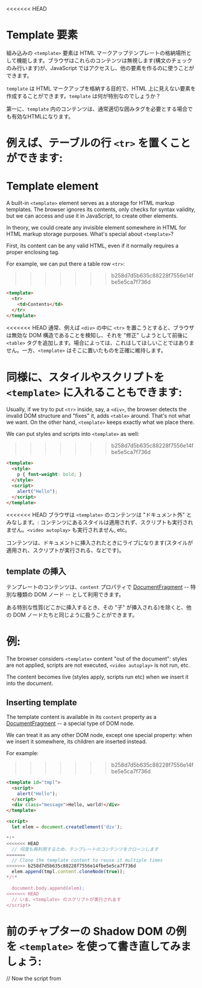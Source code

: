 
<<<<<<< HEAD
# Template 要素

組み込みの `<template>` 要素は HTML マークアップテンプレートの格納場所として機能します。ブラウザはこれらのコンテンツは無視します(構文のチェックのみ行います)が、JavaScript ではアクセスし、他の要素を作るのに使うことができます。

`template` は HTML マークアップを格納する目的で、HTML 上に見えない要素を作成することができます。`template` は何が特別なのでしょうか？

第一に、`template` 内のコンテンツは、通常適切な囲みタグを必要とする場合でも有効なHTMLになります。

例えば、テーブルの行 `<tr>` を置くことができます:
=======
# Template element

A built-in `<template>` element serves as a storage for HTML markup templates. The browser ignores its contents, only checks for syntax validity, but we can access and use it in JavaScript, to create other elements.

In theory, we could create any invisible element somewhere in HTML for HTML markup storage purposes. What's special about `<template>`?

First, its content can be any valid HTML, even if it normally requires a proper enclosing tag.

For example, we can put there a table row `<tr>`:
>>>>>>> b258d7d5b635c88228f7556e14fbe5e5ca7f736d
```html
<template>
  <tr>
    <td>Contents</td>
  </tr>
</template>
```

<<<<<<< HEAD
通常、例えば `<div>` の中に `<tr>` を置こうとすると、ブラウザは無効な DOM 構造であることを検知し、それを "修正" しようとして前後に `<table>` タグを追加します。場合によっては、これはしてほしいことではありません。一方、`<template>` はそこに置いたものを正確に維持します。

同様に、スタイルやスクリプトを `<template>` に入れることもできます:
=======
Usually, if we try to put `<tr>` inside, say, a `<div>`, the browser detects the invalid DOM structure and "fixes" it, adds `<table>` around. That's not what we want. On the other hand, `<template>` keeps exactly what we place there.

We can put styles and scripts into `<template>` as well:
>>>>>>> b258d7d5b635c88228f7556e14fbe5e5ca7f736d

```html
<template>
  <style>
    p { font-weight: bold; }
  </style>
  <script>
    alert("Hello");
  </script>
</template>
```

<<<<<<< HEAD
ブラウザは `<template>` のコンテンツは "ドキュメント外" とみなします。: コンテンツにあるスタイルは適用されず、スクリプトも実行されません。`<video autoplay>` も実行されません, etc。

コンテンツは、ドキュメントに挿入されたときにライブになります(スタイルが適用され、スクリプトが実行される、などです)。

## template の挿入

テンプレートのコンテンツは、`content` プロパティで [DocumentFragment](info:modifying-document#document-fragment) -- 特別な種類の DOM ノード -- として利用できます。

ある特別な性質(どこかに挿入するとき、その "子" が挿入される)を除くと、他の DOM ノードたちと同じように扱うことができます。

例:
=======
The browser considers `<template>` content "out of the document": styles are not applied, scripts are not executed, `<video autoplay>` is not run, etc.

The content becomes live (styles apply, scripts run etc) when we insert it into the document.

## Inserting template

The template content is available in its `content` property as a [DocumentFragment](info:modifying-document#document-fragment) -- a special type of DOM node.

We can treat it as any other DOM node, except one special property: when we insert it somewhere, its children are inserted instead.

For example:
>>>>>>> b258d7d5b635c88228f7556e14fbe5e5ca7f736d

```html run
<template id="tmpl">
  <script>
    alert("Hello");
  </script>
  <div class="message">Hello, world!</div>
</template>

<script>
  let elem = document.createElement('div');

*!*
<<<<<<< HEAD
  // 何度も再利用するため、テンプレートのコンテンツをクローンします
=======
  // Clone the template content to reuse it multiple times
>>>>>>> b258d7d5b635c88228f7556e14fbe5e5ca7f736d
  elem.append(tmpl.content.cloneNode(true));
*/!*

  document.body.append(elem);
<<<<<<< HEAD
  // いま、<template> のスクリプトが実行されます
</script>
```

前のチャプターの Shadow DOM の例を `<template>` を使って書き直してみましょう:
=======
  // Now the script from <template> runs
</script>
```

Let's rewrite a Shadow DOM example from the previous chapter using `<template>`:
>>>>>>> b258d7d5b635c88228f7556e14fbe5e5ca7f736d

```html run untrusted autorun="no-epub" height=60
<template id="tmpl">
  <style> p { font-weight: bold; } </style>
  <p id="message"></p>
</template>

<div id="elem">Click me</div>

<script>
  elem.onclick = function() {
    elem.attachShadow({mode: 'open'});

*!*
    elem.shadowRoot.append(tmpl.content.cloneNode(true)); // (*)
*/!*

    elem.shadowRoot.getElementById('message').innerHTML = "Hello from the shadows!";
  };
</script>
```

<<<<<<< HEAD
行 `(*)` では、`DocumentFragment` として `temp.content` をクローンして挿入しています。結果、その子(`<style>`, `<p>`)が代わりに挿入されています。


これらは Shadow DOM を形成します:
=======
In the line `(*)` when we clone and insert `tmpl.content`, as its `DocumentFragment`, its children (`<style>`, `<p>`) are inserted instead.

They form the shadow DOM:
>>>>>>> b258d7d5b635c88228f7556e14fbe5e5ca7f736d

```html
<div id="elem">
  #shadow-root
    <style> p { font-weight: bold; } </style>
    <p id="message"></p>
</div>
```

<<<<<<< HEAD
## サマリ

要約すると:

- `<template>` コンテンツは文法的に正しい任意の HTML になります。
- `<template>` コンテンツは "ドキュメントの外" とみなされます。そのため、何も影響しません。
- JavaScript で `template.content` にアクセスでき、クローンすることで新しいコンポーネントで再利用できます。

`<template>` タグはとてもユニークです。なぜなら:

- ブラウザはその内部の HTML 構文をチェックします(スクリプト内でテンプレート文字列を使用するのとは対照的に)。
- それでも、適切なラッパー(e.g. `<tr>`)がないと意味がないようなものでも最上位の HTML タグとして使用することができます。
- コンテンツはインタラクティブです: ドキュメントに挿入されたときに、スクリプトを実行したり `<video autoplay>` を再生します。

`<template>` 要素自身は繰り返しの仕組みやデータバインディング、変数への代入などの機能はありませんが、この上にそれらを実装していくことができます。
=======
## Summary

To summarize:

- `<template>` content can be any syntactically correct HTML.
- `<template>` content is considered "out of the document", so it doesn't affect anything.
- We can access `template.content` from JavaScript, clone it to reuse in a new component.

The `<template>` tag is quite unique, because:

- The browser checks HTML syntax inside it (as opposed to using a template string inside a script).
- ...But still allows use of any top-level HTML tags, even those that don't make sense without proper wrappers (e.g. `<tr>`).
- The content becomes interactive: scripts run, `<video autoplay>` plays etc, when inserted into the document.

The `<template>` element does not feature any iteration mechanisms, data binding or variable substitutions, but we can implement those on top of it.
>>>>>>> b258d7d5b635c88228f7556e14fbe5e5ca7f736d
